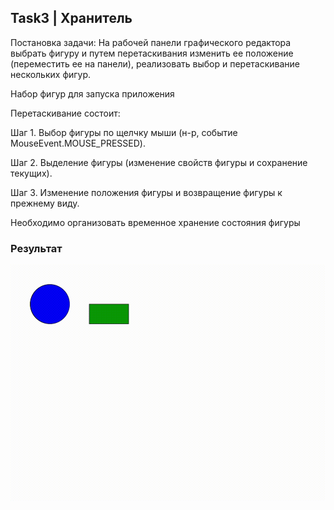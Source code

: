 ## Task3 | Хранитель
Постановка задачи: На рабочей панели графического редактора выбрать фигуру и путем перетаскивания изменить ее положение (переместить ее на панели), реализовать выбор и перетаскивание нескольких фигур.

Набор фигур для запуска приложения

Перетаскивание состоит:

Шаг 1. Выбор фигуры по щелчку мыши (н-р, событие MouseEvent.MOUSE_PRESSED).

Шаг 2. Выделение фигуры (изменение свойств фигуры и сохранение текущих).

Шаг 3. Изменение положения фигуры и возвращение фигуры к прежнему виду.

Необходимо организовать временное хранение состояния фигуры  



### Результат
![task3](LR3.gif)
